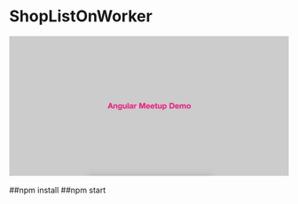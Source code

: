 # ShopListOnWorker
![Image](https://github.com/shanhaichik/angular-workers-in-action/blob/master/images/image.png?raw=true)

##npm install
##npm start
